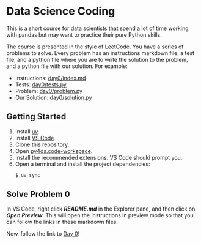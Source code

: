 # Data Science Coding

This is a short course for data scientists that spend a lot of time working with pandas but may want to practice their pure Python skills.

The course is presented in the style of LeetCode. You have a series of problems to solve. Every problem has an instructions markdown file, a test file, and a python file where you are to write the solution to the problem, and a python file with our solution. For example:

- Instructions: [day0/index.md](day0/index.md)
- Tests: [day0/tests.py](day0/tests.py)
- Problem: [day0/problem.py](day0/problem.py)
- Our Solution: [day0/solution.py](day0/solution.py)

## Getting Started

1. Install [uv](https://docs.astral.sh/uv/getting-started/installation/).
1. Install [VS Code](https://code.visualstudio.com/download).
1. Clone this repository.
1. Open [py4ds.code-workspace](py4ds.code-workspace).
1. Install the recommended extensions. VS Code should prompt you.
1. Open a terminal and install the project dependencies:
   ```sh
   $ uv sync
   ```

## Solve Problem 0

In VS Code, right click **_README.md_** in the Explorer pane, and then click on **_Open Preview_**. This will open the instructions in preview mode so that you can follow the links in these markdown files.

Now, follow the link to [Day 0](day0/index.md)!
